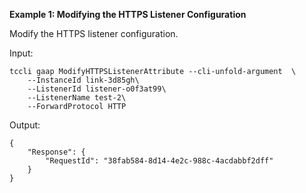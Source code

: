 **Example 1: Modifying the HTTPS Listener Configuration**

Modify the HTTPS listener configuration.

Input: 

```
tccli gaap ModifyHTTPSListenerAttribute --cli-unfold-argument  \
    --InstanceId link-3d85gh\
    --ListenerId listener-o0f3at99\
    --ListenerName test-2\
    --ForwardProtocol HTTP
```

Output: 
```
{
    "Response": {
        "RequestId": "38fab584-8d14-4e2c-988c-4acdabbf2dff"
    }
}
```

